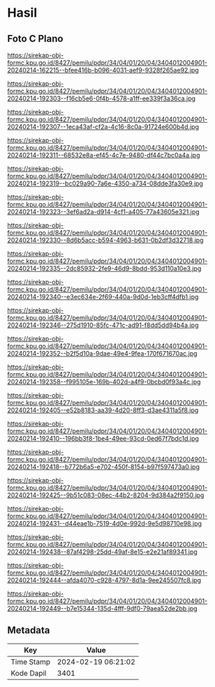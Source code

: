 # Hasil

## Foto C Plano

https://sirekap-obj-formc.kpu.go.id/8427/pemilu/pdpr/34/04/01/20/04/3404012004901-20240214-162215--bfee416b-b096-4031-aef9-9328f265ae92.jpg

https://sirekap-obj-formc.kpu.go.id/8427/pemilu/pdpr/34/04/01/20/04/3404012004901-20240214-192303--f16cb5e6-0f4b-4578-a1ff-ee339f3a36ca.jpg

https://sirekap-obj-formc.kpu.go.id/8427/pemilu/pdpr/34/04/01/20/04/3404012004901-20240214-192307--1eca43af-cf2a-4c16-8c0a-91724e600b4d.jpg

https://sirekap-obj-formc.kpu.go.id/8427/pemilu/pdpr/34/04/01/20/04/3404012004901-20240214-192311--68532e8a-ef45-4c7e-9480-df44c7bc0a4a.jpg

https://sirekap-obj-formc.kpu.go.id/8427/pemilu/pdpr/34/04/01/20/04/3404012004901-20240214-192319--bc029a90-7a6e-4350-a734-08dde3fa30e9.jpg

https://sirekap-obj-formc.kpu.go.id/8427/pemilu/pdpr/34/04/01/20/04/3404012004901-20240214-192323--3ef6ad2a-d914-4cf1-a405-77a43605e321.jpg

https://sirekap-obj-formc.kpu.go.id/8427/pemilu/pdpr/34/04/01/20/04/3404012004901-20240214-192330--8d6b5acc-b594-4963-b631-0b2df3d32718.jpg

https://sirekap-obj-formc.kpu.go.id/8427/pemilu/pdpr/34/04/01/20/04/3404012004901-20240214-192335--2dc85932-2fe9-46d9-8bdd-953d110a10e3.jpg

https://sirekap-obj-formc.kpu.go.id/8427/pemilu/pdpr/34/04/01/20/04/3404012004901-20240214-192340--e3ec634e-2f69-440a-9d0d-1eb3cff4dfb1.jpg

https://sirekap-obj-formc.kpu.go.id/8427/pemilu/pdpr/34/04/01/20/04/3404012004901-20240214-192346--275d1910-85fc-471c-ad91-f8dd5dd94b4a.jpg

https://sirekap-obj-formc.kpu.go.id/8427/pemilu/pdpr/34/04/01/20/04/3404012004901-20240214-192352--b2f5d10a-9dae-49e4-9fea-170f671670ac.jpg

https://sirekap-obj-formc.kpu.go.id/8427/pemilu/pdpr/34/04/01/20/04/3404012004901-20240214-192358--f995105e-169b-402d-a4f9-0bcbd0f93a4c.jpg

https://sirekap-obj-formc.kpu.go.id/8427/pemilu/pdpr/34/04/01/20/04/3404012004901-20240214-192405--e52b8183-aa39-4d20-8ff3-d3ae4311a5f8.jpg

https://sirekap-obj-formc.kpu.go.id/8427/pemilu/pdpr/34/04/01/20/04/3404012004901-20240214-192410--196bb3f8-1be4-49ee-93cd-0ed67f7bdc1d.jpg

https://sirekap-obj-formc.kpu.go.id/8427/pemilu/pdpr/34/04/01/20/04/3404012004901-20240214-192418--b772b6a5-e702-450f-8154-b97f597473a0.jpg

https://sirekap-obj-formc.kpu.go.id/8427/pemilu/pdpr/34/04/01/20/04/3404012004901-20240214-192425--9b51c083-08ec-44b2-8204-9d384a2f9150.jpg

https://sirekap-obj-formc.kpu.go.id/8427/pemilu/pdpr/34/04/01/20/04/3404012004901-20240214-192431--d44eae1b-7519-4d0e-992d-9e5d98710e98.jpg

https://sirekap-obj-formc.kpu.go.id/8427/pemilu/pdpr/34/04/01/20/04/3404012004901-20240214-192438--87af4298-25dd-49af-8e15-e2e21af89341.jpg

https://sirekap-obj-formc.kpu.go.id/8427/pemilu/pdpr/34/04/01/20/04/3404012004901-20240214-192444--afda4070-c928-4797-8d1a-9ee245507fc8.jpg

https://sirekap-obj-formc.kpu.go.id/8427/pemilu/pdpr/34/04/01/20/04/3404012004901-20240214-192449--b7e15344-135d-4fff-9df0-79aea52de2bb.jpg


## Metadata

| Key        | Value               |
| ---------- | ------------------- |
| Time Stamp | 2024-02-19 06:21:02 |
| Kode Dapil | 3401                |



